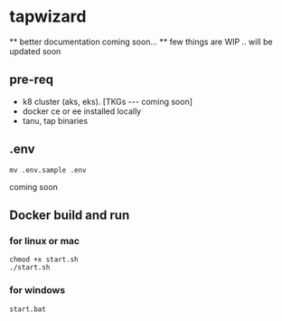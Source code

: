 # tapwizard

** better documentation coming soon...
** few things are WIP .. will be updated soon

## pre-req
- k8 cluster (aks, eks). [TKGs --- coming soon]
- docker ce or ee installed locally
- tanu, tap binaries

## .env

`mv .env.sample .env`


coming soon


## Docker build and run

### for linux or mac
```
chmod +x start.sh
./start.sh
```

### for windows
```
start.bat
```